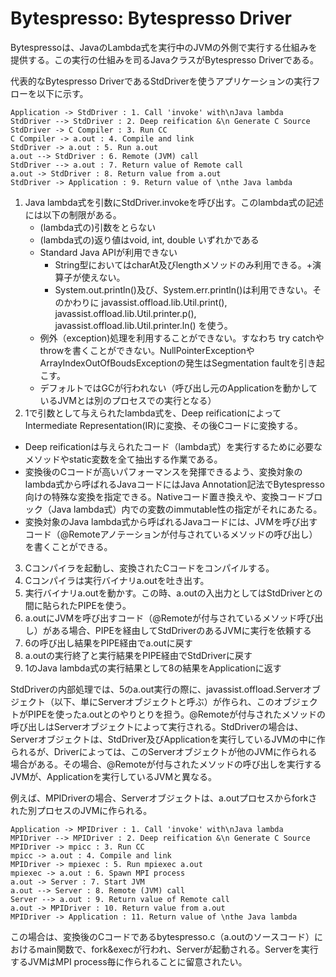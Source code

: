 
Bytespresso: Bytespresso Driver
==

Bytespressoは、JavaのLambda式を実行中のJVMの外側で実行する仕組みを提供する。この実行の仕組みを司るJavaクラスがBytespresso Driverである。

代表的なBytespresso DriverであるStdDriverを使うアプリケーションの実行フローを以下に示す。

```sequence
Application -> StdDriver : 1. Call 'invoke' with\nJava lambda
StdDriver --> StdDriver : 2. Deep reification &\n Generate C Source
StdDriver -> C Compiler : 3. Run CC
C Compiler -> a.out : 4. Compile and link
StdDriver -> a.out : 5. Run a.out
a.out --> StdDriver : 6. Remote (JVM) call
StdDriver --> a.out : 7. Return value of Remote call
a.out -> StdDriver : 8. Return value from a.out
StdDriver -> Application : 9. Return value of \nthe Java lambda
```

1. Java lambda式を引数にStdDriver.invokeを呼び出す。このlambda式の記述には以下の制限がある。
	- (lambda式の)引数をとらない
	- (lambda式の)返り値はvoid, int, double いずれかである
	- Standard Java APIが利用できない
		- String型においてはcharAt及びlengthメソッドのみ利用できる。+演算子が使えない。
		- System.out.println()及び、System.err.println()は利用できない。そのかわりに javassist.offload.lib.Util.print(), javassist.offload.lib.Util.printer.p(), javassist.offload.lib.Util.printer.ln() を使う。
	- 例外（exception)処理を利用することができない。すなわち try catchやthrowを書くことができない。NullPointerExceptionやArrayIndexOutOfBoudsExceptionの発生はSegmentation faultを引き起こす。
	- デフォルトではGCが行われない（呼び出し元のApplicationを動かしているJVMとは別のプロセスでの実行となる）
2. 1で引数として与えられたlambda式を、Deep reificationによってIntermediate Representation(IR)に変換、その後Cコードに変換する。
- Deep reificationは与えられたコード（lambda式）を実行するために必要なメソッドやstatic変数を全て抽出する作業である。
- 変換後のCコードが高いパフォーマンスを発揮できるよう、変換対象のlambda式から呼ばれるJavaコードにはJava Annotation記法でBytespresso向けの特殊な変換を指定できる。Nativeコード置き換えや、変換コードブロック（Java lambda式）内での変数のimmutable性の指定がそれにあたる。
- 変換対象のJava lambda式から呼ばれるJavaコードには、JVMを呼び出すコード（@Remoteアノテーションが付与されているメソッドの呼び出し）を書くことができる。
3. Cコンパイラを起動し、変換されたCコードをコンパイルする。
4. Cコンパイラは実行バイナリa.outを吐き出す。
5. 実行バイナリa.outを動かす。この時、a.outの入出力としてはStdDriverとの間に貼られたPIPEを使う。
6. a.outにJVMを呼び出すコード（@Remoteが付与されているメソッド呼び出し）がある場合、PIPEを経由してStdDriverのあるJVMに実行を依頼する
7. 6の呼び出し結果をPIPE経由でa.outに戻す
8. a.outの実行終了と実行結果をPIPE経由でStdDriverに戻す
9. 1のJava lambda式の実行結果として8の結果をApplicationに返す

StdDriverの内部処理では、5のa.out実行の際に、javassist.offload.Serverオブジェクト（以下、単にServerオブジェクトと呼ぶ）が作られ、このオブジェクトがPIPEを使ったa.outとのやりとりを担う。@Remoteが付与されたメソッドの呼び出しはServerオブジェクトによって実行される。StdDriverの場合は、Serverオブジェクトは、StdDriver及びApplicationを実行しているJVMの中に作られるが、Driverによっては、このServerオブジェクトが他のJVMに作られる場合がある。その場合、@Remoteが付与されたメソッドの呼び出しを実行するJVMが、Applicationを実行しているJVMと異なる。

例えば、MPIDriverの場合、Serverオブジェクトは、a.outプロセスからforkされた別プロセスのJVMに作られる。

```sequence
Application -> MPIDriver : 1. Call 'invoke' with\nJava lambda
MPIDriver --> MPIDriver : 2. Deep reification &\n Generate C Source
MPIDriver -> mpicc : 3. Run CC
mpicc -> a.out : 4. Compile and link
MPIDriver -> mpiexec : 5. Run mpiexec a.out
mpiexec -> a.out : 6. Spawn MPI process
a.out -> Server : 7. Start JVM
a.out --> Server : 8. Remote (JVM) call
Server --> a.out : 9. Return value of Remote call
a.out -> MPIDriver : 10. Return value from a.out
MPIDriver -> Application : 11. Return value of \nthe Java lambda
```

この場合は、変換後のCコードであるbytespresso.c（a.outのソースコード）におけるmain関数で、fork&execが行われ、Serverが起動される。Serverを実行するJVMはMPI process毎に作られることに留意されたい。
